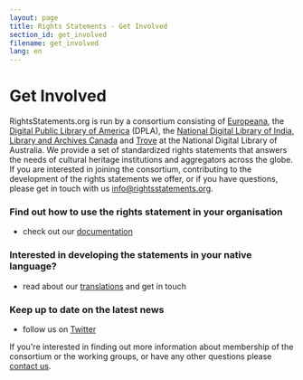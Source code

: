 ```yaml
---
layout: page
title: Rights Statements - Get Involved
section_id: get_involved
filename: get_involved
lang: en
---
```


# Get Involved

RightsStatements.org is run by a consortium consisting of [Europeana](http://europeana.eu/), the [Digital Public Library of America](http://dp.la/) (DPLA), the [National Digital Library of India](https://ndl.iitkgp.ac.in), [Library and Archives Canada](https://www.bac-lac.gc.ca/eng/about-us/Pages/national-heritage-digitization-strategy.aspx) and [Trove](https://trove.nla.gov.au) at the National Digital Library of Australia. We  provide  a set of standardized rights statements that answers the needs of cultural heritage institutions and aggregators across the globe. If you are interested in joining the consortium, contributing to the development of the rights statements we offer, or if you have questions, please get in touch with us [info@rightsstatements.org](mailto:info@rightsstatements.org).

### Find out how to use the rights statement in your organisation

- check out our [documentation](http://rightsstatements.org/en/documentation/)

### Interested in developing the statements in your native language?

- read about our [translations](http://rightsstatements.org/en/documentation/translations.html) and get in touch

### Keep up to date on the latest news

- follow us on [Twitter](https://twitter.com/rightsstmts)

If you're interested in finding out more information about membership of the consortium or the working groups, or have any other questions please [contact us](mailto:info@rightsstatements.org).
